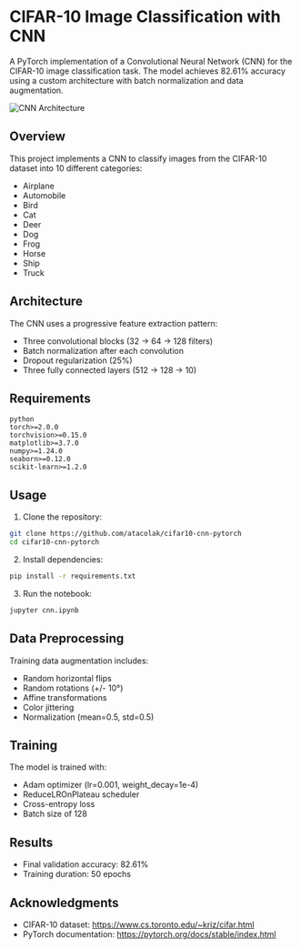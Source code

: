 # CIFAR-10 Image Classification with CNN

A PyTorch implementation of a Convolutional Neural Network (CNN) for the CIFAR-10 image classification task. The model achieves 82.61% accuracy using a custom architecture with batch normalization and data augmentation.

![CNN Architecture](https://i.imgur.com/v68q26s.jpeg)

## Overview

This project implements a CNN to classify images from the CIFAR-10 dataset into 10 different categories:
- Airplane
- Automobile
- Bird
- Cat
- Deer
- Dog
- Frog
- Horse
- Ship
- Truck

## Architecture

The CNN uses a progressive feature extraction pattern:
- Three convolutional blocks (32 -> 64 -> 128 filters)
- Batch normalization after each convolution
- Dropout regularization (25%)
- Three fully connected layers (512 -> 128 -> 10)

## Requirements

```
python
torch>=2.0.0
torchvision>=0.15.0
matplotlib>=3.7.0
numpy>=1.24.0
seaborn>=0.12.0
scikit-learn>=1.2.0
```

## Usage

1. Clone the repository:

```bash
git clone https://github.com/atacolak/cifar10-cnn-pytorch
cd cifar10-cnn-pytorch
```

2. Install dependencies:

```bash
pip install -r requirements.txt
```

3. Run the notebook:

```bash
jupyter cnn.ipynb
```

## Data Preprocessing

Training data augmentation includes:
- Random horizontal flips
- Random rotations (+/- 10°)
- Affine transformations
- Color jittering
- Normalization (mean=0.5, std=0.5)

## Training

The model is trained with:
- Adam optimizer (lr=0.001, weight_decay=1e-4)
- ReduceLROnPlateau scheduler
- Cross-entropy loss
- Batch size of 128

## Results

- Final validation accuracy: 82.61%
- Training duration: 50 epochs


## Acknowledgments

- CIFAR-10 dataset: https://www.cs.toronto.edu/~kriz/cifar.html
- PyTorch documentation: https://pytorch.org/docs/stable/index.html
